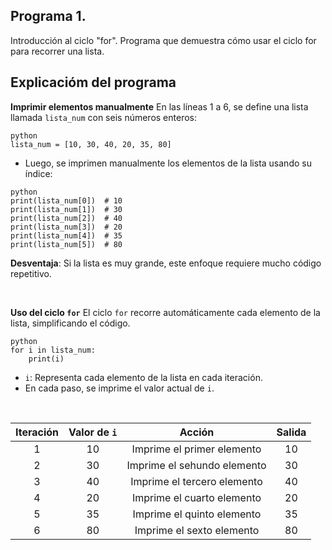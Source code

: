 ## Programa 1.
Introducción al ciclo "for".
Programa que demuestra cómo usar el ciclo for para recorrer una lista.

## Explicacióm del programa <br/>
__Imprimir elementos manualmente__
En las líneas 1 a 6, se define una lista llamada `lista_num` con seis números enteros:
```
python
lista_num = [10, 30, 40, 20, 35, 80]
```
* Luego, se imprimen manualmente los elementos de la lista usando su índice:
```
python
print(lista_num[0])  # 10
print(lista_num[1])  # 30
print(lista_num[2])  # 40
print(lista_num[3])  # 20
print(lista_num[4])  # 35
print(lista_num[5])  # 80
```
__Desventaja__: Si la lista es muy grande, este enfoque requiere mucho código repetitivo.

<br/>

__Uso del ciclo `for`__
El ciclo `for` recorre automáticamente cada elemento de la lista, simplificando el código.
```
python
for i in lista_num:
    print(i)
```
* `i`: Representa cada elemento de la lista en cada iteración.
* En cada paso, se imprime el valor actual de `i`.


<br/>


| Iteración  | Valor de `i`   | Acción                            | Salida |
| :--------: | :------------: | :-----------------------------:   | :----: |
| 1          | 10             | 	Imprime el primer elemento    | 10     |
| 2          | 30             | 	Imprime el sehundo elemento   | 30     |
| 3          | 40             | 	Imprime el tercero elemento   | 40     |
| 4          | 20             | 	Imprime el cuarto elemento    | 20     |
| 5          | 35             | 	Imprime el quinto elemento    | 35     |
| 6          | 80             | 	Imprime el sexto elemento     | 80     |
